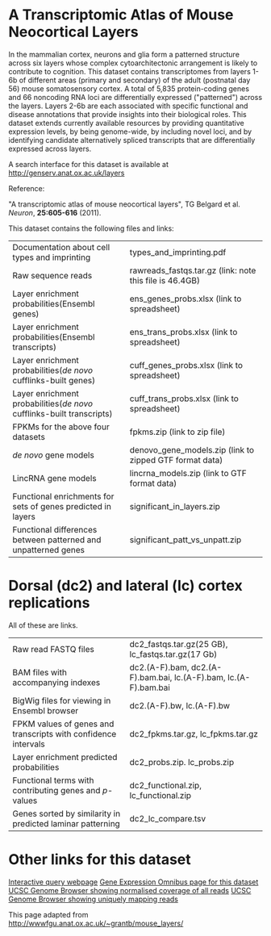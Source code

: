 # A Transcriptomic Atlas of Mouse Neocortical Layers

In the mammalian cortex, neurons and glia form a patterned structure across six layers whose complex cytoarchitectonic arrangement is likely to contribute to cognition.  This dataset contains transcriptomes from layers 1-6b of different areas (primary and secondary) of the adult (postnatal day 56) mouse somatosensory cortex. A total of 5,835 protein-coding genes and 66 noncoding RNA loci are differentially expressed ("patterned") across the layers. Layers 2-6b are each associated with specific functional and disease annotations that provide insights into their biological roles. This dataset extends currently available resources by providing quantitative expression levels, by being genome-wide, by including novel loci, and by identifying candidate alternatively spliced transcripts that are differentially expressed across layers. 

A search interface for this dataset is available at http://genserv.anat.ox.ac.uk/layers

Reference:

"A transcriptomic atlas of mouse neocortical layers", TG Belgard et al. *Neuron*, **25:605-616** (2011).

This dataset contains the following files and links:


| | |
|-|-|
|Documentation about cell types and imprinting|types_and_imprinting.pdf|
|Raw sequence reads|rawreads_fastqs.tar.gz (link: note this file is 46.4GB)|
|Layer enrichment probabilities(Ensembl genes)|ens_genes_probs.xlsx (link to spreadsheet)|
|Layer enrichment probabilities(Ensembl transcripts)|ens_trans_probs.xlsx (link to spreadsheet)|
|Layer enrichment probabilities(*de novo* cufflinks-built genes)|cuff_genes_probs.xlsx (link to spreadsheet)|
|Layer enrichment probabilities(*de novo* cufflinks-built transcripts)|cuff_trans_probs.xlsx (link to spreadsheet)|
|FPKMs for the above four datasets |fpkms.zip (link to zip file)|
|*de novo* gene models|denovo_gene_models.zip (link to zipped GTF format data)|
|LincRNA gene models|lincrna_models.zip (link to GTF format data)|
|Functional enrichments for sets of genes predicted in layers|significant_in_layers.zip|
|Functional differences between patterned and unpatterned genes|significant_patt_vs_unpatt.zip|
 

# Dorsal (dc2) and lateral (lc) cortex replications

All of these are links.

| | |
|-|-|
|Raw read FASTQ files|dc2_fastqs.tar.gz(25 GB), lc_fastqs.tar.gz(17 Gb)|
|BAM files with accompanying indexes|dc2.(A-F).bam, dc2.(A-F).bam.bai, lc.(A-F).bam, lc.(A-F).bam.bai|
|BigWig files for viewing in Ensembl browser|dc2.(A-F).bw, lc.(A-F).bw|
|FPKM values of genes and transcripts with confidence intervals|dc2_fpkms.tar.gz, lc_fpkms.tar.gz|
|Layer enrichment predicted probabilities|dc2_probs.zip. lc_probs.zip|
|Functional terms with contributing genes and *p*-values|dc2_functional.zip, lc_functional.zip|
|Genes sorted by similarity in predicted laminar patterning|dc2_lc_compare.tsv|


# Other links for this dataset

[Interactive query webpage](http://genserv.anat.ox.ac.uk/layers)
[Gene Expression Omnibus page for this dataset](https://www.ncbi.nlm.nih.gov/geo/query/acc.cgi?acc=GSE27243)
[UCSC Genome Browser showing normalised coverage of all reads](http://genome.ucsc.edu/cgi-bin/hgTracks?hgS_doOtherUser=submit&hgS_otherUserName=Grantbelgard&hgS_otherUserSessionName=mouse_layers_all)
[UCSC Genome Browser showing uniquely mapping reads](http://genome.ucsc.edu/cgi-bin/hgTracks?hgS_doOtherUser=submit&hgS_otherUserName=Grantbelgard&hgS_otherUserSessionName=mouse_layers_unique)

This page adapted from http://wwwfgu.anat.ox.ac.uk/~grantb/mouse_layers/


